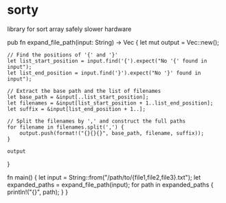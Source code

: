 # sorty
library for sort array safely slower hardware


pub fn expand_file_path(input: String) -> Vec<String> {
    let mut output = Vec::new();

    // Find the positions of '{' and '}'
    let list_start_position = input.find('{').expect("No '{' found in input");
    let list_end_position = input.find('}').expect("No '}' found in input");

    // Extract the base path and the list of filenames
    let base_path = &input[..list_start_position];
    let filenames = &input[list_start_position + 1..list_end_position];
    let suffix = &input[list_end_position + 1..];

    // Split the filenames by ',' and construct the full paths
    for filename in filenames.split(',') {
        output.push(format!("{}{}{}", base_path, filename, suffix));
    }

    output
}

fn main() {
    let input = String::from("/path/to/{file1,file2,file3}.txt");
    let expanded_paths = expand_file_path(input);
    for path in expanded_paths {
        println!("{}", path);
    }
}